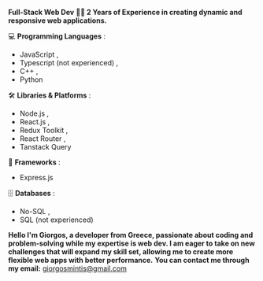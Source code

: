 **Full-Stack Web Dev**
**👨‍💻 2 Years of Experience in creating dynamic and responsive web applications.**

💻 **Programming Languages** :
 * JavaScript , 
 * Typescript (not experienced) ,
 * C++ ,
 * Python


🛠️ **Libraries & Platforms** :
 * Node.js ,
 * React.js ,
 * Redux Toolkit ,
 * React Router ,
 * Tanstack Query


🚀 **Frameworks** :
 * Express.js


🗄️ **Databases** :
 * No-SQL ,
 * SQL (not experienced)


**Hello I'm Giorgos, a developer from Greece, passionate about coding and problem-solving while my expertise is web dev. I am eager to take on new challenges that will expand my skill set, allowing me to create more flexible web apps with better performance.**
**You can contact me through my email:** giorgosmintis@gmail.com 
